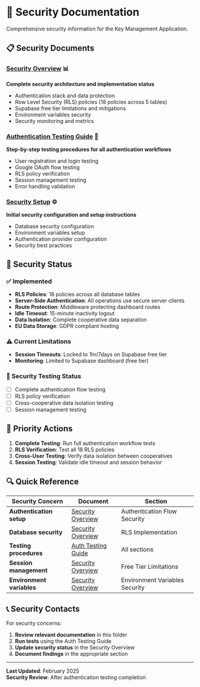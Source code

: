 # 🔐 Security Documentation

Comprehensive security information for the Key Management Application.

## 📋 **Security Documents**

### **[Security Overview](./security-overview.md)** 📊

**Complete security architecture and implementation status**

- Authentication stack and data protection
- Row Level Security (RLS) policies (18 policies across 5 tables)
- Supabase free tier limitations and mitigations
- Environment variables security
- Security monitoring and metrics

### **[Authentication Testing Guide](./auth-testing-guide.md)** 🧪

**Step-by-step testing procedures for all authentication workflows**

- User registration and login testing
- Google OAuth flow testing
- RLS policy verification
- Session management testing
- Error handling validation

### **[Security Setup](./setup-security.md)** ⚙️

**Initial security configuration and setup instructions**

- Database security configuration
- Environment variables setup
- Authentication provider configuration
- Security best practices

## 🚨 **Security Status**

### **✅ Implemented**

- **RLS Policies**: 18 policies across all database tables
- **Server-Side Authentication**: All operations use secure server clients
- **Route Protection**: Middleware protecting dashboard routes
- **Idle Timeout**: 15-minute inactivity logout
- **Data Isolation**: Complete cooperative data separation
- **EU Data Storage**: GDPR compliant hosting

### **⚠️ Current Limitations**

- **Session Timeouts**: Locked to 1hr/7days on Supabase free tier
- **Monitoring**: Limited to Supabase dashboard (free tier)

### **🔄 Security Testing Status**

- [ ] Complete authentication flow testing
- [ ] RLS policy verification
- [ ] Cross-cooperative data isolation testing
- [ ] Session management testing

## 🎯 **Priority Actions**

1. **Complete Testing**: Run full authentication workflow tests
2. **RLS Verification**: Test all 18 RLS policies
3. **Cross-User Testing**: Verify data isolation between cooperatives
4. **Session Testing**: Validate idle timeout and session behavior

## 🔍 **Quick Reference**

| Security Concern          | Document                                      | Section                        |
| ------------------------- | --------------------------------------------- | ------------------------------ |
| **Authentication setup**  | [Security Overview](./security-overview.md)   | Authentication Flow Security   |
| **Database security**     | [Security Overview](./security-overview.md)   | RLS Implementation             |
| **Testing procedures**    | [Auth Testing Guide](./auth-testing-guide.md) | All sections                   |
| **Session management**    | [Security Overview](./security-overview.md)   | Free Tier Limitations          |
| **Environment variables** | [Security Overview](./security-overview.md)   | Environment Variables Security |

## 📞 **Security Contacts**

For security concerns:

1. **Review relevant documentation** in this folder
2. **Run tests** using the Auth Testing Guide
3. **Update security status** in the Security Overview
4. **Document findings** in the appropriate section

---

**Last Updated**: February 2025  
**Security Review**: After authentication testing completion
